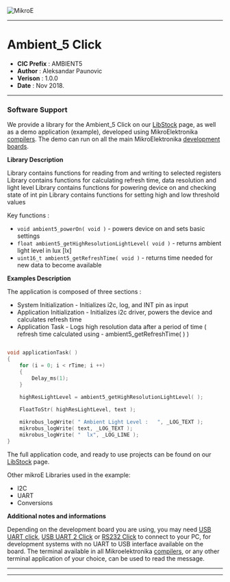 ![MikroE](http://www.mikroe.com/img/designs/beta/logo_small.png)

---

# Ambient_5 Click

- **CIC Prefix**  : AMBIENT5
- **Author**      : Aleksandar Paunovic
- **Verison**     : 1.0.0
- **Date**        : Nov 2018.

---

### Software Support

We provide a library for the Ambient_5 Click on our [LibStock](https://libstock.mikroe.com/projects/view/2663/ambient-5-click) 
page, as well as a demo application (example), developed using MikroElektronika 
[compilers](http://shop.mikroe.com/compilers). The demo can run on all the main 
MikroElektronika [development boards](http://shop.mikroe.com/development-boards).

**Library Description**

 Library contains functions for reading from and writing to selected registers
 Library contains functions for calculating refresh time, data resolution and light level
 Library contains functions for powering device on and checking state of int pin
 Library contains functions for setting high and low threshold values

Key functions :

- ``` void ambient5_powerOn( void ) ```                      - powers device on and sets basic settings
- ``` float ambient5_getHighResolutionLightLevel( void ) ``` - returns ambient light level in lux [lx]
- ``` uint16_t ambient5_getRefreshTime( void ) ```           - returns time needed for new data to become available

**Examples Description**

The application is composed of three sections :

- System Initialization - Initializes i2c, log, and INT pin as input
- Application Initialization - Initializes i2c driver, powers the device and calculates refresh time
- Application Task - Logs high resolution data after a period of time ( refresh time calculated using - ambient5_getRefreshTime( ) )


```.c

void applicationTask( )
{
    for (i = 0; i < rTime; i ++)
    {
        Delay_ms(1);
    }
    
    highResLightLevel = ambient5_getHighResolutionLightLevel( );

    FloatToStr( highResLightLevel, text );

    mikrobus_logWrite( " Ambient Light Level :   ", _LOG_TEXT );
    mikrobus_logWrite( text, _LOG_TEXT );
    mikrobus_logWrite( "  lx", _LOG_LINE );
}

```


The full application code, and ready to use projects can be found on our 
[LibStock](https://libstock.mikroe.com/projects/view/2663/ambient-5-click) page.

Other mikroE Libraries used in the example:

- I2C
- UART
- Conversions

**Additional notes and informations**

Depending on the development board you are using, you may need 
[USB UART click](http://shop.mikroe.com/usb-uart-click), 
[USB UART 2 Click](http://shop.mikroe.com/usb-uart-2-click) or 
[RS232 Click](http://shop.mikroe.com/rs232-click) to connect to your PC, for 
development systems with no UART to USB interface available on the board. The 
terminal available in all Mikroelektronika 
[compilers](http://shop.mikroe.com/compilers), or any other terminal application 
of your choice, can be used to read the message.

---
---
